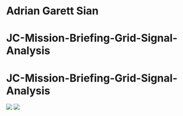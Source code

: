 <h1> Adrian Garett Sian</h1>
<h1>JC-Mission-Briefing-Grid-Signal-Analysis</h1>

# JC-Mission-Briefing-Grid-Signal-Analysis

<img src = "https://github.com/garett09/JC-Mission-Briefing-Grid-Signal-Analysis/blob/632375b4ba3f980e7e737ea4c46cfca894061fa0/img/Screenshot%202025-08-06%20at%203.37.00%E2%80%AFPM.png"/>
<img src = "https://github.com/garett09/JC-Mission-Briefing-Grid-Signal-Analysis/blob/632375b4ba3f980e7e737ea4c46cfca894061fa0/img/Screenshot%202025-08-06%20at%203.37.06%E2%80%AFPM.png"/>
